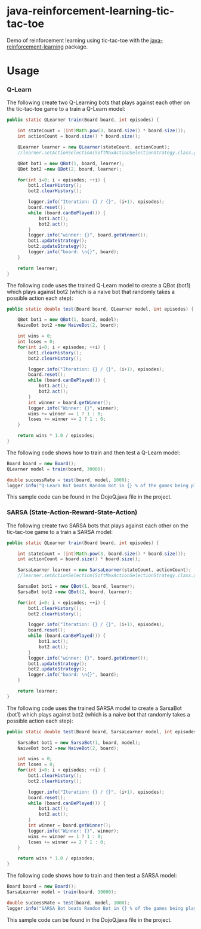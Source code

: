 # java-reinforcement-learning-tic-tac-toe

Demo of reinforcement learning using tic-tac-toe with the [java-reinforcement-learning](https://github.com/chen0040/java-reinforcement-learning) package.

# Usage

### Q-Learn

The following create two Q-Learning bots that plays against each other on the tic-tac-toe game to a train a Q-Learn model:

```java
public static QLearner train(Board board, int episodes) {

    int stateCount = (int)Math.pow(3, board.size() * board.size());
    int actionCount = board.size() * board.size();

    QLearner learner = new QLearner(stateCount, actionCount);
    //learner.setActionSelection(SoftMaxActionSelectionStrategy.class.getCanonicalName());

    QBot bot1 = new QBot(1, board, learner);
    QBot bot2 =new QBot(2, board, learner);

    for(int i=0; i < episodes; ++i) {
        bot1.clearHistory();
        bot2.clearHistory();

        logger.info("Iteration: {} / {}", (i+1), episodes);
        board.reset();
        while (board.canBePlayed()) {
            bot1.act();
            bot2.act();
        }
        logger.info("winner: {}", board.getWinner());
        bot1.updateStrategy();
        bot2.updateStrategy();
        logger.info("board: \n{}", board);
    }

    return learner;
}
```

The following code uses the trained Q-Learn model to create a QBot (bot1) which plays against bot2 (which is a naive bot that randomly takes a possible action each step):

```java
public static double test(Board board, QLearner model, int episodes) {

    QBot bot1 = new QBot(1, board, model);
    NaiveBot bot2 =new NaiveBot(2, board);

    int wins = 0;
    int loses = 0;
    for(int i=0; i < episodes; ++i) {
        bot1.clearHistory();
        bot2.clearHistory();

        logger.info("Iteration: {} / {}", (i+1), episodes);
        board.reset();
        while (board.canBePlayed()) {
            bot1.act();
            bot2.act();
        }
        int winner = board.getWinner();
        logger.info("Winner: {}", winner);
        wins += winner == 1 ? 1 : 0;
        loses += winner == 2 ? 1 : 0;
    }

    return wins * 1.0 / episodes;
}
```

The following code shows how to train and then test a Q-Learn model:

```java
Board board = new Board();
QLearner model = train(board, 30000);

double successRate = test(board, model, 1000);
logger.info("Q-Learn Bot beats Random Bot in {} % of the games being played", successRate * 100);
```

This sample code can be found in the DojoQ.java file in the project.

### SARSA (State-Action-Reward-State-Action)

The following create two SARSA bots that plays against each other on the tic-tac-toe game to a train a SARSA model:

```java
public static QLearner train(Board board, int episodes) {

    int stateCount = (int)Math.pow(3, board.size() * board.size());
    int actionCount = board.size() * board.size();

    SarsaLearner learner = new SarsaLearner(stateCount, actionCount);
    //learner.setActionSelection(SoftMaxActionSelectionStrategy.class.getCanonicalName());

    SarsaBot bot1 = new QBot(1, board, learner);
    SarsaBot bot2 =new QBot(2, board, learner);

    for(int i=0; i < episodes; ++i) {
        bot1.clearHistory();
        bot2.clearHistory();

        logger.info("Iteration: {} / {}", (i+1), episodes);
        board.reset();
        while (board.canBePlayed()) {
            bot1.act();
            bot2.act();
        }
        logger.info("winner: {}", board.getWinner());
        bot1.updateStrategy();
        bot2.updateStrategy();
        logger.info("board: \n{}", board);
    }

    return learner;
}
```

The following code uses the trained SARSA model to create a SarsaBot (bot1) which plays against bot2 (which is a naive bot that randomly takes a possible action each step):

```java
public static double test(Board board, SarsaLearner model, int episodes) {

    SarsaBot bot1 = new SarsaBot(1, board, model);
    NaiveBot bot2 =new NaiveBot(2, board);

    int wins = 0;
    int loses = 0;
    for(int i=0; i < episodes; ++i) {
        bot1.clearHistory();
        bot2.clearHistory();

        logger.info("Iteration: {} / {}", (i+1), episodes);
        board.reset();
        while (board.canBePlayed()) {
            bot1.act();
            bot2.act();
        }
        int winner = board.getWinner();
        logger.info("Winner: {}", winner);
        wins += winner == 1 ? 1 : 0;
        loses += winner == 2 ? 1 : 0;
    }

    return wins * 1.0 / episodes;
}
```

The following code shows how to train and then test a SARSA model:

```java
Board board = new Board();
SarsaLearner model = train(board, 30000);

double successRate = test(board, model, 1000);
logger.info("SARSA Bot beats Random Bot in {} % of the games being played", successRate * 100);
```

This sample code can be found in the DojoQ.java file in the project.

